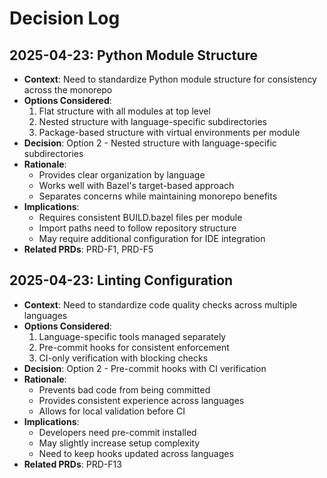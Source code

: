 # Decision Log

## 2025-04-23: Python Module Structure

- **Context**: Need to standardize Python module structure for consistency across the monorepo
- **Options Considered**:
  1. Flat structure with all modules at top level
  2. Nested structure with language-specific subdirectories
  3. Package-based structure with virtual environments per module
- **Decision**: Option 2 - Nested structure with language-specific subdirectories
- **Rationale**: 
  - Provides clear organization by language
  - Works well with Bazel's target-based approach
  - Separates concerns while maintaining monorepo benefits
- **Implications**: 
  - Requires consistent BUILD.bazel files per module
  - Import paths need to follow repository structure
  - May require additional configuration for IDE integration
- **Related PRDs**: PRD-F1, PRD-F5

## 2025-04-23: Linting Configuration

- **Context**: Need to standardize code quality checks across multiple languages
- **Options Considered**:
  1. Language-specific tools managed separately
  2. Pre-commit hooks for consistent enforcement
  3. CI-only verification with blocking checks
- **Decision**: Option 2 - Pre-commit hooks with CI verification
- **Rationale**:
  - Prevents bad code from being committed
  - Provides consistent experience across languages
  - Allows for local validation before CI
- **Implications**:
  - Developers need pre-commit installed
  - May slightly increase setup complexity
  - Need to keep hooks updated across languages
- **Related PRDs**: PRD-F13